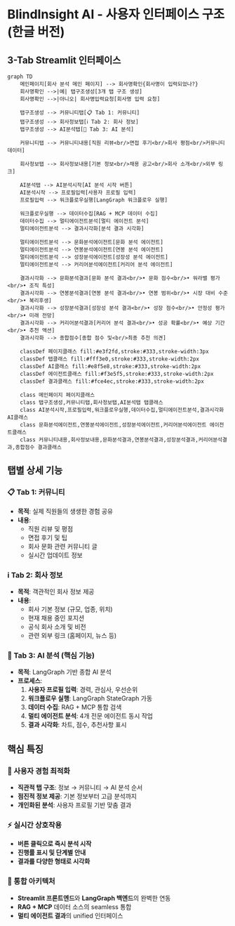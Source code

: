# BlindInsight AI - 사용자 인터페이스 구조 (한글 버전)

## 3-Tab Streamlit 인터페이스

```mermaid
graph TD
    메인페이지[회사 분석 메인 페이지] --> 회사명확인{회사명이 입력되었나?}
    회사명확인 -->|예| 탭구조생성[3개 탭 구조 생성]
    회사명확인 -->|아니오| 회사명입력요청[회사명 입력 요청]
    
    탭구조생성 --> 커뮤니티탭[📋 Tab 1: 커뮤니티]
    탭구조생성 --> 회사정보탭[ℹ️ Tab 2: 회사 정보]
    탭구조생성 --> AI분석탭[🤖 Tab 3: AI 분석]
    
    커뮤니티탭 --> 커뮤니티내용[직원 리뷰<br/>면접 후기<br/>회사 평점<br/>커뮤니티 데이터]
    
    회사정보탭 --> 회사정보내용[기본 정보<br/>채용 공고<br/>회사 소개<br/>외부 링크]
    
    AI분석탭 --> AI분석시작[AI 분석 시작 버튼]
    AI분석시작 --> 프로필입력[사용자 프로필 입력]
    프로필입력 --> 워크플로우실행[LangGraph 워크플로우 실행]
    
    워크플로우실행 --> 데이터수집[RAG + MCP 데이터 수집]
    데이터수집 --> 멀티에이전트분석[멀티 에이전트 분석]
    멀티에이전트분석 --> 결과시각화[분석 결과 시각화]
    
    멀티에이전트분석 --> 문화분석에이전트[문화 분석 에이전트]
    멀티에이전트분석 --> 연봉분석에이전트[연봉 분석 에이전트]
    멀티에이전트분석 --> 성장분석에이전트[성장성 분석 에이전트]
    멀티에이전트분석 --> 커리어분석에이전트[커리어 분석 에이전트]
    
    결과시각화 --> 문화분석결과[문화 분석 결과<br/>• 문화 점수<br/>• 워라밸 평가<br/>• 조직 특성]
    결과시각화 --> 연봉분석결과[연봉 분석 결과<br/>• 연봉 범위<br/>• 시장 대비 수준<br/>• 복리후생]
    결과시각화 --> 성장분석결과[성장성 분석 결과<br/>• 성장 점수<br/>• 안정성 평가<br/>• 미래 전망]
    결과시각화 --> 커리어분석결과[커리어 분석 결과<br/>• 성공 확률<br/>• 예상 기간<br/>• 추천 액션]
    결과시각화 --> 종합점수[종합 점수 및<br/>최종 추천 의견]
    
    classDef 페이지클래스 fill:#e3f2fd,stroke:#333,stroke-width:3px
    classDef 탭클래스 fill:#fff3e0,stroke:#333,stroke-width:2px
    classDef AI클래스 fill:#e8f5e8,stroke:#333,stroke-width:2px
    classDef 에이전트클래스 fill:#f3e5f5,stroke:#333,stroke-width:2px
    classDef 결과클래스 fill:#fce4ec,stroke:#333,stroke-width:2px
    
    class 메인페이지 페이지클래스
    class 탭구조생성,커뮤니티탭,회사정보탭,AI분석탭 탭클래스
    class AI분석시작,프로필입력,워크플로우실행,데이터수집,멀티에이전트분석,결과시각화 AI클래스
    class 문화분석에이전트,연봉분석에이전트,성장분석에이전트,커리어분석에이전트 에이전트클래스
    class 커뮤니티내용,회사정보내용,문화분석결과,연봉분석결과,성장분석결과,커리어분석결과,종합점수 결과클래스
```

## 탭별 상세 기능

### 📋 Tab 1: 커뮤니티
- **목적**: 실제 직원들의 생생한 경험 공유
- **내용**: 
  - 직원 리뷰 및 평점
  - 면접 후기 및 팁
  - 회사 문화 관련 커뮤니티 글
  - 실시간 업데이트 정보

### ℹ️ Tab 2: 회사 정보  
- **목적**: 객관적인 회사 정보 제공
- **내용**:
  - 회사 기본 정보 (규모, 업종, 위치)
  - 현재 채용 중인 포지션
  - 공식 회사 소개 및 비전
  - 관련 외부 링크 (홈페이지, 뉴스 등)

### 🤖 Tab 3: AI 분석 (핵심 기능)
- **목적**: LangGraph 기반 종합 AI 분석
- **프로세스**:
  1. **사용자 프로필 입력**: 경력, 관심사, 우선순위
  2. **워크플로우 실행**: LangGraph StateGraph 가동
  3. **데이터 수집**: RAG + MCP 통합 검색
  4. **멀티 에이전트 분석**: 4개 전문 에이전트 동시 작업
  5. **결과 시각화**: 차트, 점수, 추천사항 표시

## 핵심 특징

### 🎯 사용자 경험 최적화
- **직관적 탭 구조**: 정보 → 커뮤니티 → AI 분석 순서
- **점진적 정보 제공**: 기본 정보부터 고급 분석까지
- **개인화된 분석**: 사용자 프로필 기반 맞춤 결과

### ⚡ 실시간 상호작용
- **버튼 클릭으로 즉시 분석 시작**
- **진행률 표시 및 단계별 안내**
- **결과를 다양한 형태로 시각화**

### 🔗 통합 아키텍처
- **Streamlit 프론트엔드**와 **LangGraph 백엔드**의 완벽한 연동
- **RAG + MCP** 데이터 소스의 seamless 통합
- **멀티 에이전트 결과**의 unified 인터페이스